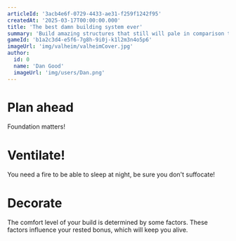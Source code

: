 ```yaml
---
articleId: '3acb4e6f-0729-4433-ae31-f259f1242f95'
createdAt: '2025-03-17T00:00:00.000'
title: 'The best damn building system ever'
summary: 'Build amazing structures that still will pale in comparison to your friends.'
gameId: 'b1a2c3d4-e5f6-7g8h-9i0j-k1l2m3n4o5p6'
imageUrl: 'img/valheim/valheimCover.jpg'
author:
  id: 0
  name: 'Dan Good'
  imageUrl: 'img/users/Dan.png'
---
```


# Plan ahead

Foundation matters!

# Ventilate!

You need a fire to be able to sleep at night, be sure you don't suffocate!

# Decorate

The comfort level of your build is determined by some factors. These factors influence your rested bonus, which will keep you alive.
